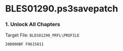 # BLES01290.ps3savepatch

### 1. Unlock All Chapters

Target File: `BLES01290_PRFL\PROFILE`

```
200000BF F9615811
```

